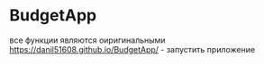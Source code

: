 # BudgetApp
все функции являются оиригинальными
https://danil51608.github.io/BudgetApp/  - запустить приложение
